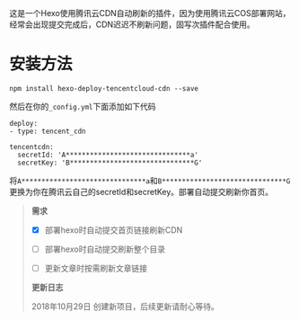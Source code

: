 这是一个Hexo使用腾讯云CDN自动刷新的插件，因为使用腾讯云COS部署网站，经常会出现提交完成后，CDN迟迟不刷新问题，固写次插件配合使用。

# 安装方法

```
npm install hexo-deploy-tencentcloud-cdn --save
```

然后在你的`_config.yml`下面添加如下代码

```
deploy:
- type: tencent_cdn

tencentcdn:
  secretId: 'A*******************************a'
  secretKey: 'B*******************************G'
```

将`A*******************************a`和`B*******************************G`更换为你在腾讯云自己的secretId和secretKey。部署自动提交刷新你首页。

>
>
> **需求**
>
> - [x] 部署hexo时自动提交首页链接刷新CDN
> - [ ] 部署hexo时自动提交刷新整个目录
> - [ ] 更新文章时按需刷新文章链接
>
>
>
> **更新日志**
>
> 2018年10月29日 创建新项目，后续更新请耐心等待。